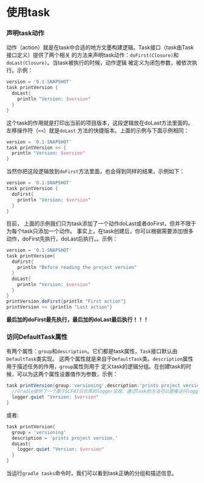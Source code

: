 使用task
========================
### 声明task动作
动作（action）就是在task中合适的地方文墨构建逻辑。Task接口（task由Task接口定义）提供了两个相关
的方法来声明task动作：`doFirst(Closure)`和`doLast(Closure)`。当task被执行的时候，动作逻辑
被定义为闭包参数，被依次执行。示例：
```gradle
version = '0.1-SNAPSHOT'
task printVersion {
  doLast{
    println "Version: $version"
  }
}
```
这个task的作用就是打印出当前的项目版本，这段逻辑放在doLast方法里面的。左移操作符（`<<`）就是`doLast`
方法的快捷版本。上面的示例与下面示例相同：
```gradle
version = '0.1-SNAPSHOT'
task printVersion << {
  println "Version: $version"
}
```
当然你把这段逻辑放到`doFirst`方法里面，也会得到同样的结果，示例如下：
```gradle
version = '0.1-SNAPSHOT'
task printVersion {
  doFirst{
    println "Version: $version"
  }
}
```
目前， 上面的示例我们只为task添加了一个动作doLast或者doFirst，但并不限于为每个task只添加一个动作。
事实上，在task创建后，你可以根据需要添加很多动作，doFirst先执行，doLast后执行。。示例：
```gradle
version = '0.1-SNAPSHOT'
task printVersion{
  doFirst{
    println "Before reading the project version"
  }
  doLast{
    println "Version: $version"
  }
}
printVersion.doFirst{println "First action"}
printVersion << {println "Last action"}
```
**最后加的doFirst最先执行，最后加的doLast最后执行！！！**

### 访问DefaultTask属性
有两个属性：`group`和`description`。它们都是task属性，`Task`接口默认由`DefaultTask`类实现。
这两个属性就是来自于`DefaultTask`类。`description`属性用于描述任务的作用，`group`属性则用于
定义task的逻辑分组。在创建task的时候，可以为这两个属性设置值作为参数，示例：
```gradle
task printVersion(group:'versioning',description:'prints project version.') << {
  //Gradle提供了一个基于SLF4J日志库的logger实现。通过Task的方法可以直接访问logger实例。
  logger.guiet "Version: $version"
}
```
或者:
```gradle
task printVersion{
  group = 'versioning'
  description = 'prints project version.'
  doLast{
    logger.quiet "Version: $version"
  }
}
```
当运行`gradle tasks`命令时，我们可以看到task正确的分组和描述信息。
